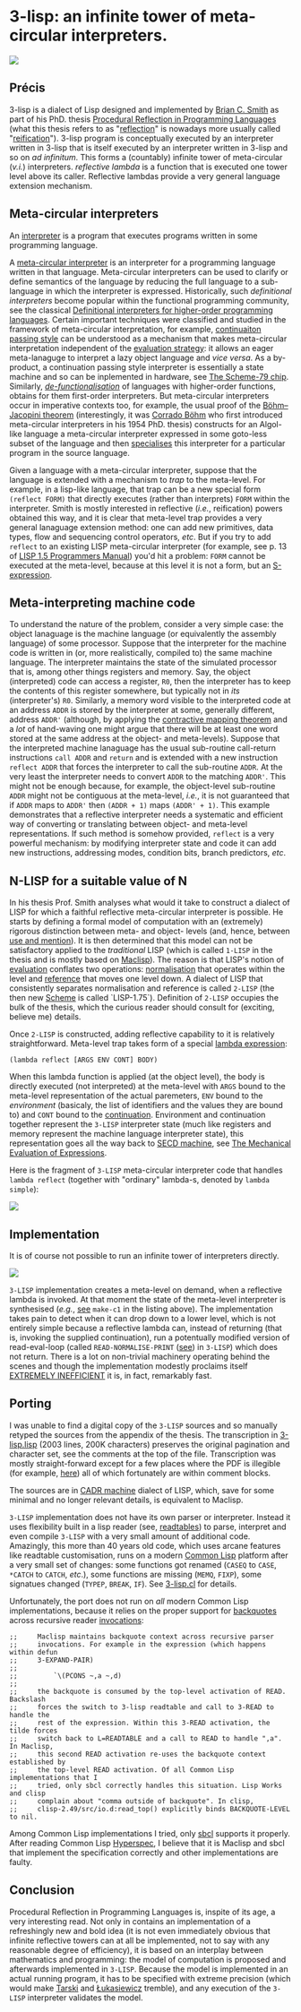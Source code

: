 # 3-lisp: an infinite tower of meta-circular interpreters.

<a href="https://github.com/nikitadanilov/3-lisp/blob/master/3-lisp.lisp#L259"><img src="https://nikitadanilov.github.io/3-lisp/epigraph.png"/></a>

## Précis
3-lisp is a dialect of Lisp designed and implemented by [Brian C. Smith](https://en.wikipedia.org/wiki/Brian_Cantwell_Smith)
as part of his PhD. thesis [Procedural Reflection in Programming Languages](https://dspace.mit.edu/handle/1721.1/15961) (what this thesis refers to as "[reflection](https://en.wikipedia.org/wiki/Reflective_programming)" 
is nowadays more usually called "[reification](https://en.wikipedia.org/wiki/Reification_(computer_science))"). 3-lisp program is conceptually executed by an interpreter written in 3-lisp that is itself executed by an interpreter written in 3-lisp and so on *ad infinitum*. This forms a (countably) infinite tower of meta-circular (*v.i.*) interpreters. *reflective lambda* is a function that is executed one tower level above its caller. Reflective lambdas provide a very general language extension mechanism.

## Meta-circular interpreters
An [interpreter](https://en.wikipedia.org/wiki/Interpreter_(computing)) is a
program that executes programs written in some programming language.

A [meta-circular interpreter](https://en.wikipedia.org/wiki/Meta-circular_evaluator) is an interpreter for a programming language written in that language. Meta-circular interpreters can be used to clarify or define semantics of the language by reducing the full language to a sub-language in which the interpreter is expressed.  Historically, such *definitional interpreters* become popular within the functional programming community, see the classical [Definitional interpreters for higher-order programming languages](https://surface.syr.edu/cgi/viewcontent.cgi?article=1012&context=lcsmith_other). Certain important techniques were classified and studied in the framework of meta-circular interpretation, for example, [continuaiton passing style](https://en.wikipedia.org/wiki/Continuation-passing_style) can be understood as a mechanism that makes meta-circular interpretation independent of the [evaluation strategy](https://en.wikipedia.org/wiki/Evaluation_strategy): it allows an eager meta-lanaguge to interpret a lazy object language and *vice versa*. As a by-product, a continuation passing style interpreter is essentially a state machine and so can be inplemented in hardware, see [The Scheme-79 chip](https://dspace.mit.edu/handle/1721.1/6334). Similarly, *[de-functionalisation](https://www.brics.dk/RS/08/4/BRICS-RS-08-4.pdf)* of languages with higher-order functions, obtains for them first-order interpreters. But meta-circular interpreters occur in imperative contexts too, for example, the usual proof of the [Böhm–Jacopini theorem](https://en.wikipedia.org/wiki/Structured_program_theorem) (interestingly, it was [Corrado Böhm](https://en.wikipedia.org/wiki/Corrado_B%C3%B6hm) who first introduced meta-circular interpreters in his 1954 PhD. thesis) constructs for an Algol-like language a meta-circular interpreter expressed in some goto-less subset of the language and then [specialises](https://en.wikipedia.org/wiki/Partial_evaluation) this interpreter for a particular program in the source language.

Given a language with a meta-circular interpreter, suppose that the language is extended with a mechanism to *trap* to the meta-level. For example, in a lisp-like language, that trap can be a new special form `(reflect FORM)` that directly executes (rather than interprets) `FORM` within the interpreter. Smith is mostly interested in reflective (*i.e.*, reification) powers obtained this way, and it is clear that meta-level trap provides a very general lanaguage extension method: one can add new primitives, data types, flow and sequencing control operators, *etc*. But if you try to add `reflect` to an existing LISP meta-circular interpreter (for example, see p. 13 of [LISP 1.5 Programmers Manual](https://www.softwarepreservation.org/projects/LISP/book/LISP%201.5%20Programmers%20Manual.pdf)) you'd hit a problem: `FORM` cannot be executed at the meta-level, because at this level it is not a form, but an [S-expression](https://en.wikipedia.org/wiki/S-expression).

## Meta-interpreting machine code
To understand the nature of the problem, consider a very simple case: the object lanaguage is the machine language (or equivalently the assembly language) of some processor. Suppose that the interpreter for the machine code is written in (or, more realistically, compiled to) the same machine language. The interpreter maintains the state of the simulated processor that is, among other things registers and memory. Say, the object (interpreted) code can access a register, `R0`, then the interpreter has to keep the contents of this register somewhere, but typically not in *its* (interpreter's) `R0`. Similarly, a memory word visible to the interpreted code at an address `ADDR` is stored by the interpreter at some, generally different, address `ADDR'` (although, by applying the [contractive mapping theorem](https://en.wikipedia.org/wiki/Banach_fixed-point_theorem) and a *lot* of hand-waving one might argue that there will be at least one word stored at the same address at the object- and meta-levels). Suppose that the interpreted machine lanaguage has the usual sub-routine call-return instructions `call ADDR` and `return` and is extended with a new instruction `reflect ADDR` that forces the interpreter to call the sub-routine `ADDR`. At the very least the interpreter needs to convert `ADDR` to the matching `ADDR'`. This might not be enough because, for example, the object-level sub-routine `ADDR` might not be contiguous at the meta-level, *i.e.*, it is not guaranteed that if `ADDR` maps to `ADDR'` then `(ADDR + 1)` maps `(ADDR' + 1)`. This example demonstrates that a reflective interpreter needs a systematic and efficient way of converting or translating between object- and meta-level representations. If such method is somehow provided, `reflect` is a very powerful mechanism: by modifying interpreter state and code it can add new instructions, addressing modes, condition bits, branch predictors, *etc*.

## N-LISP for a suitable value of N
In his thesis Prof. Smith analyses what would it take to construct a dialect of LISP for which a faithful reflective meta-circular interpreter is possible. He starts by defining a formal model of computation with an (extremely) rigorous distinction between meta- and object- levels (and, hence, between [use and mention](https://en.wikipedia.org/wiki/Use%E2%80%93mention_distinction)). It is then determined that this model can not be satisfactory applied to the *traditional* LISP (which is called `1-LISP` in the thesis and is mostly based on [Maclisp](https://en.wikipedia.org/wiki/Maclisp)). The reason is that LISP's notion of [evaluation](https://en.wikipedia.org/wiki/Eval#Lisp) conflates two operations: [normalisation](https://en.wikipedia.org/wiki/Normal_form_(abstract_rewriting)) that operates within the level and [reference](https://en.wikipedia.org/wiki/Referent) that moves one level down. A dialect of LISP that consistently separates normalisation and reference is called `2-LISP` (the then new [Scheme](https://en.wikipedia.org/wiki/Scheme_(programming_language)) is called `LISP-1.75`). Definition of `2-LISP` occupies the bulk of the thesis, which the curious reader should consult for (exciting, believe me) details.

Once `2-LISP` is constructed, adding reflective capability to it is relatively straightforward. Meta-level trap takes form of a special [lambda expression](https://en.wikipedia.org/wiki/Anonymous_function#Lisp):

	(lambda reflect [ARGS ENV CONT] BODY)

When this lambda function is applied (at the object level), the body is directly executed (not interpreted) at the meta-level with `ARGS` bound to the meta-level representation of the actual paremeters, `ENV` bound to the *environment* (basicaly, the list of identifiers and the values they are bound to) and `CONT` bound to the [continuation](https://en.wikipedia.org/wiki/Continuation). Environment and continuation together represent the `3-LISP` interpreter state (much like registers and memory represent the machine language interpreter state), this representation goes all the way back to [SECD machine](https://en.wikipedia.org/wiki/SECD_machine), see [The Mechanical Evaluation of Expressions](https://doi.org/10.1093%2Fcomjnl%2F6.4.308).

Here is the fragment of `3-LISP` meta-circular interpreter code that handles `lambda reflect` (together with "ordinary" lambda-s, denoted by `lambda simple`):

<a href="https://github.com/nikitadanilov/3-lisp/blob/master/3-lisp.lisp#L1570"><img src="https://nikitadanilov.github.io/3-lisp/reduce.png"/></a>

## Implementation
It is of course not possible to run an infinite tower of interpreters directly.

<img src="https://nikitadanilov.github.io/3-lisp/infinity.png"/>

`3-LISP` implementation creates a meta-level on demand, when a reflective lambda is invoked. At that moment the state of the meta-level interpreter is synthesised (*e.g.*, [see](https://github.com/nikitadanilov/3-lisp/blob/master/3-lisp.lisp#L1586) `make-c1` in the listing above). The implementation takes pain to detect when it can drop down to a lower level, which is not entirely simple because a reflective lambda can, instead of returning (that is, invoking the supplied continuation), run a potentually modified version of read-eval-loop (called `READ-NORMALISE-PRINT` ([see](https://github.com/nikitadanilov/3-lisp/blob/master/3-lisp.lisp#L1563)) in `3-LISP`) which does not return. There is a lot on non-trivial machinery operating behind the scenes and though the implementation modestly proclaims itself [EXTREMELY INEFFICIENT](https://github.com/nikitadanilov/3-lisp/blob/master/3-lisp.lisp#L33) it is, in fact, remarkably fast.

## Porting
I was unable to find a digital copy of the `3-LISP` sources and so manually retyped the sources from the appendix of the thesis. The transcription in [3-lisp.lisp](https://github.com/nikitadanilov/3-lisp/blob/master/3-lisp.lisp) (2003 lines, 200K characters) preserves the original pagination and character set, see the comments at the top of the file. Transcription was mostly straight-forward except for a few places where the PDF is illegible (for example, [here](https://github.com/nikitadanilov/3-lisp/blob/master/3-lisp.lisp#L396)) all of which fortunately are within comment blocks.

The sources are in [CADR machine](https://dspace.mit.edu/handle/1721.1/5718) dialect of LISP, which, save for some minimal and no longer relevant details, is equivalent to Maclisp.

`3-LISP` implementation does not have its own parser or interpreter. Instead it uses flexibility built in a lisp reader (see, [readtables](https://www.cs.cmu.edu/Groups/AI/html/cltl/clm/node192.html)) to parse, interpret and even compile `3-LISP` with a very small amount of additional code. Amazingly, this more than 40 years old code, which uses arcane features like readtable customisation, runs on a modern [Common Lisp](https://en.wikipedia.org/wiki/Common_Lisp) platform after a very small set of changes: some functions got renamed (`CASEQ` to `CASE`, `*CATCH` to `CATCH`, *etc*.), some functions are missing (`MEMQ`, `FIXP`), some signatues changed (`TYPEP`, `BREAK`, `IF`). See [3-lisp.cl](https://github.com/nikitadanilov/3-lisp/blob/master/3-lisp.cl) for details.

Unfortunately, the port does not run on *all* modern Common Lisp implementations, because it relies on the proper support for [backquotes](https://www.gnu.org/software/emacs/manual/html_node/elisp/Backquote.html) across recursive reader [invocations](https://github.com/nikitadanilov/3-lisp/blob/master/3-lisp.cl#L92):

    ;;     Maclisp maintains backquote context across recursive parser
    ;;     invocations. For example in the expression (which happens within defun
    ;;     3-EXPAND-PAIR)
    ;;
    ;;         `\(PCONS ~,a ~,d)
    ;;
    ;;     the backquote is consumed by the top-level activation of READ. Backslash
    ;;     forces the switch to 3-lisp readtable and call to 3-READ to handle the
    ;;     rest of the expression. Within this 3-READ activation, the tilde forces
    ;;     switch back to L=READTABLE and a call to READ to handle ",a". In Maclisp,
    ;;     this second READ activation re-uses the backquote context established by
    ;;     the top-level READ activation. Of all Common Lisp implementations that I
    ;;     tried, only sbcl correctly handles this situation. Lisp Works and clisp
    ;;     complain about "comma outside of backquote". In clisp,
    ;;     clisp-2.49/src/io.d:read_top() explicitly binds BACKQUOTE-LEVEL to nil.

Among Common Lisp implementations I tried, only [sbcl](https://www.sbcl.org/) supports it properly. After reading Common Lisp [Hyperspec](http://www.lispworks.com/documentation/common-lisp.html), I believe that it is Maclisp and sbcl that implement the specification correctly and other implementations are faulty.

## Conclusion
Procedural Reflection in Programming Languages is, inspite of its age, a very interesting read. Not only in contains an implementation of a refreshingly new and bold idea (it is not even immediately obvious that infinite reflective towers can at all be implemented, not to say with any reasonable degree of efficiency), it is based on an interplay between mathematics and programming: the model of computation is proposed and afterwards implemented in `3-LISP`. Because the model is implemented in an actual running program, it has to be specified with extreme precision (which would make [Tarski](https://en.wikipedia.org/wiki/Alfred_Tarski) and [Łukasiewicz](https://en.wikipedia.org/wiki/Jan_%C5%81ukasiewicz) tremble), and any execution of the `3-LISP` interpreter validates the model. 

